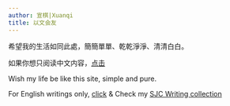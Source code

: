 ```yaml
---
author: 宣棋|Xuanqi
title: 以文会友
---
```

希望我的生活如同此處，簡簡單單、乾乾淨淨、清清白白。

如果你想只阅读中文内容，[点击](https://xuanqi.netlify.app/post/)  

Wish my life be like this site, simple and pure. 

For English writings only, [click](https://xuanqi.netlify.app/note/) & Check my [SJC Writing collection](https://1drv.ms/u/s!AtMil6mu7v2riSqkqz-qJ_kgO_O_?e=aZXdOe)
